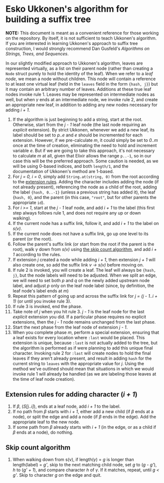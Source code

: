 # Esko Ukkonen's algorithm for building a suffix tree

**NOTE:** This document is meant as a convenient reference for those working on the repository. By itself, it is not sufficient to teach Ukkonen's algorithm. If you are interested in learning Ukkonen's approach to suffix tree construction, I would strongly recommend Dan Gusfeld's _Algorithms on Strings, Trees, and Sequences_.

In our slightly modified approach to Ukkonen's algorithm, leaves are represented virtually, as a list on their parent node (rather than creating a `Node` struct purely to hold the identity of the leaf). When we refer to a _leaf node_, we mean a node without children. This node will contain a reference to at least one virtual leaf (held in the `leaves` field in the form `{hash, j}`) but it may contain an arbitrary number of leaves. Additions at these true leaf nodes invoke rule 1. Leaves may be represented on intermediate nodes as well, but when _&gamma;_ ends at an intermediate node, we invoke rule 2, and create an appropriate new leaf, in addition to adding any new nodes necessary for adding _i + 1_.

1. If the algorithm is just beginning to add a string, start at the root. Otherwise, start from the _j - 1_ leaf node (the last node requiring an _explicit_ extension). By strict Ukkonen, whenever we add a new leaf, its label should be set to _p..e_ and _e_ should be incremented for each extension. However, if we pre-calculate _m_, it could simply be set to _0..m_ once at the time of creation, eliminating the need to hold and increment variable _e_. But if we are going to take this approach, it's not necessary to calculate _m_ at all, given that Elixir allows the range `p..-1`, so in our case this will be the preferred approach. Some caution is needed, as we will be using 0-based indices, and both `length/1`, and the documentation of Ukkonen's method are 1-based.
1. For _j = 0, i = 0_, simply add `String.at(string, 0)` from the root according to the [extension rules](#Extension-rules-for-adding-character-(_i-+-1_)). Adding the character includes adding the node (if not already present), referencing the node as a child of the root, adding the label `{hash, 0..-1}` (unless a previous string has added it), the leaf {`hash, 0`}, and the parent (in this case, `"root"`, but for other parents the appropriate `id`).
1. For _i >= 1_, start at the _j - 1_ leaf node, and add _i + 1_ to the label (this first step always follows rule 1, and does not require any up or down walking).
1. If the current node has a suffix link, follow it, and add _i + 1_ to the label on _s(v)_.
1. If the current node does not have a suffix link, go up one level to its parent (or the root).
1. Follow the parent's suffix link (or start from the root if the parent is the root), walk _&gamma;_ down from _s(v)_ using [the skip count algorithm](#Skip-count-algorithm), and add _i + 1_ according to the rules.
1. If extension _j_ created a node while adding _i + 1_, then extension _j + 1_ will also create one, so add the suffix link _v -> s(v)_ before moving on.
1. If rule 2 is invoked, you will create a leaf. The leaf will always be `{hash, j}`, but the node labels will need to be adjusted. When we split an edge, we will need to set both _p_ and _q_ on the newly added upstream node label, and adjust _p_ only on the leaf node label (since, by definition, the leaf node's label ends at _m_)
1. Repeat this pattern of going up and across the suffix link for _j = (j - 1..i + 1)_ (or until you invoke rule 3).
1. If rule 3 is invoked, end the phase.
1. Take note of _j_ when you hit rule 3. _j - 1_ is the leaf node for the last _explicit_ extension you did. If a particular phase requires no explicit extensions, then the _j - 1_ node remains unchanged from the last phase.
1. Start the next phase from the leaf node of extension _j - 1_.
1. When you complete phase _m_, perform a special extension, ensuring that a leaf exists for every location where `:last` would be placed. This extension is unique, because `:last` is not actually added to the tree, but the algorithm is performed as if were planning to add this unique final character. Invoking rule 2 for `:last` will create nodes to hold the final leaves if they aren't already present, and result in adding `hash` for the current string to `leaves` with the appropriate value for _j_. Using the method we've outlined should mean that situations in which we would invoke rule 1 will already be handled (as we are labeling those leaves at the time of leaf node creation).

## Extension rules for adding character (_i + 1_)

1. If _&beta;_, (_S[j..i]_), ends at a leaf node, add _i + 1_ to the label.
1. If no path from _&beta;_ starts with _i + 1_, either add a new child (if _&beta;_ ends at a node), or split the edge and add a node (if _&beta;_ ends in the edge). Add the appropriate leaf to the new node.
1. If some path from _&beta;_ already starts with _i + 1_ (in the edge, or as a child if _&beta;_ ends at a node), do nothing.

## Skip count algorithm

1. When walking down from s(v), if length(_&gamma;_) = _g_ is longer than length(label) = _g'_, skip to the next matching child node, set _g_ to (_g - g'_), _h_ to (_g' + 1_), and compare character _h_ of _&gamma;_. If it matches, repeat, until _g < g'_. Skip to character _g_ on the edge and quit.

<!--
incorporate this into above:

# ok here is the deal - you need a last explicit node and an index
  # update the node whenever you
  # 1. create a new node
  # 2. jump to a child of last explicit to find your match (this works from root also)
  # update the index whenever you
  # 1. first add a grapheme (even if implicitly) - if the addition is implicit, it will be a show stopper anyway, so you are just incrementing the position on the label for your next comparison
# you can determine if you are first adding a grapheme by whether extension is 0
  # the corollary to that is that you have to increment extension
-->
